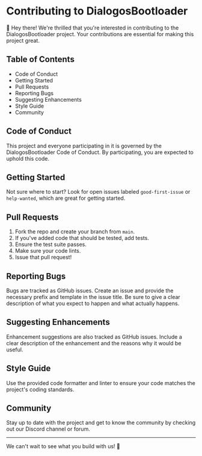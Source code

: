 # Contributing to DialogosBootloader

👋 Hey there! We're thrilled that you're interested in contributing to the DialogosBootloader project. Your contributions are essential for making this project great.

## Table of Contents
- Code of Conduct
- Getting Started
- Pull Requests
- Reporting Bugs
- Suggesting Enhancements
- Style Guide
- Community

## Code of Conduct
This project and everyone participating in it is governed by the DialogosBootloader Code of Conduct. By participating, you are expected to uphold this code.

## Getting Started
Not sure where to start? Look for open issues labeled `good-first-issue` or `help-wanted`, which are great for getting started.

## Pull Requests
1. Fork the repo and create your branch from `main`.
2. If you've added code that should be tested, add tests.
3. Ensure the test suite passes.
4. Make sure your code lints.
5. Issue that pull request!

## Reporting Bugs
Bugs are tracked as GitHub issues. Create an issue and provide the necessary prefix and template in the issue title. Be sure to give a clear description of what you expect to happen and what actually happens.

## Suggesting Enhancements
Enhancement suggestions are also tracked as GitHub issues. Include a clear description of the enhancement and the reasons why it would be useful.

## Style Guide
Use the provided code formatter and linter to ensure your code matches the project's coding standards.

## Community
Stay up to date with the project and get to know the community by checking out our Discord channel or forum.

---

We can't wait to see what you build with us! 🚀
